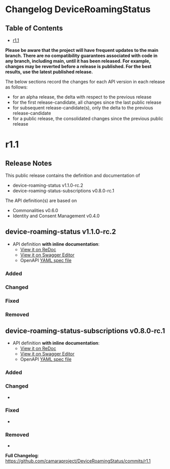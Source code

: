 # Changelog DeviceRoamingStatus
## Table of Contents
- [r1.1](#r11)

**Please be aware that the project will have frequent updates to the main branch. There are no compatibility guarantees associated with code in any branch, including main, until it has been released. For example, changes may be reverted before a release is published. For the best results, use the latest published release.**

The below sections record the changes for each API version in each release as follows:

  - for an alpha release, the delta with respect to the previous release
  - for the first release-candidate, all changes since the last public release
  - for subsequent release-candidate(s), only the delta to the previous release-candidate
  - for a public release, the consolidated changes since the previous public release
# r1.1
## Release Notes

This public release contains the definition and documentation of
* device-roaming-status v1.1.0-rc.2
* device-roaming-status-subscriptions v0.8.0-rc.1

The API definition(s) are based on
* Commonalities v0.6.0
* Identity and Consent Management v0.4.0

## device-roaming-status v1.1.0-rc.2

- API definition **with inline documentation**:
  - [View it on ReDoc](https://redocly.github.io/redoc/?url=https://raw.githubusercontent.com/camaraproject/DeviceRoamingStatus/r1.1/code/API_definitions/device-roaming-status.yaml&nocors)
  - [View it on Swagger Editor](https://camaraproject.github.io/swagger-ui/?url=https://raw.githubusercontent.com/camaraproject/DeviceRoamingStatus/r1.1/code/API_definitions/device-roaming-status.yaml)
  - OpenAPI [YAML spec file](https://github.com/camaraproject/DeviceRoamingStatus/blob/r1.1/code/API_definitions/device-roaming-status.yaml)

### Added

### Changed

### Fixed

### Removed

## device-roaming-status-subscriptions v0.8.0-rc.1

- API definition **with inline documentation**:
  - [View it on ReDoc](https://redocly.github.io/redoc/?url=https://raw.githubusercontent.com/camaraproject/DeviceRoamingStatus/r1.1/code/API_definitions/device-roaming-status-subscriptions.yaml&nocors)
  - [View it on Swagger Editor](https://camaraproject.github.io/swagger-ui/?url=https://raw.githubusercontent.com/camaraproject/DeviceRoamingStatus/r1.1/code/API_definitions/device-roaming-status-subscriptions.yaml)
  - OpenAPI [YAML spec file](https://github.com/camaraproject/DeviceRoamingStatus/blob/r1.1/code/API_definitions/device-roaming-status-subscriptions.yaml)

### Added

### Changed
* 

### Fixed
* 

### Removed
* 

**Full Changelog**: https://github.com/camaraproject/DeviceRoamingStatus/commits/r1.1

